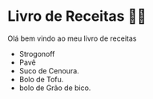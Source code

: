 # Livro de Receitas :man_cook:

Olá bem vindo ao meu livro de receitas
+ Strogonoff
+ Pavê
+ Suco de Cenoura.
+ Bolo de Tofu.
+ bolo de Grão de bico.

